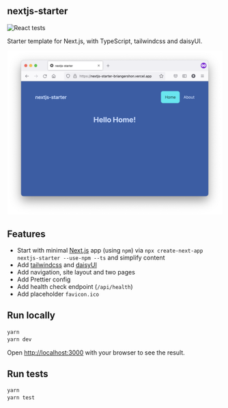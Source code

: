 ## nextjs-starter

![React tests](https://github.com/briangershon/nextjs-starter/actions/workflows/continuous-integration.yaml/badge.svg)

Starter template for Next.js, with TypeScript, tailwindcss and daisyUI.

![home page screenshot](nextjs-starter.png)

## Features

- Start with minimal [Next.js](https://nextjs.org/) app (using `npm`) via `npx create-next-app nextjs-starter --use-npm --ts` and simplify content
- Add [tailwindcss](https://tailwindcss.com/) and [daisyUI](https://daisyui.com)
- Add navigation, site layout and two pages
- Add Prettier config
- Add health check endpoint (`/api/health`)
- Add placeholder `favicon.ico`

## Run locally

```bash
yarn
yarn dev
```

Open [http://localhost:3000](http://localhost:3000) with your browser to see the result.

## Run tests

```bash
yarn
yarn test
```
